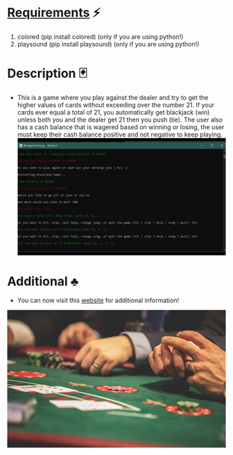 # [Requirements](https://github.com/JordanLeich/Python-Blackjack-21-Game/blob/master/requirements.txt) :zap:
1. colored (pip install colored) (only if you are using python!)
1. playsound (pip install playsound) (only if you are using python!)

# Description :black_joker:
- This is a game where you play against the dealer and try to get the higher values of cards without exceeding over the number 21. If your cards ever equal a total of 21, you automatically get blackjack (win) unless both you and the dealer get 21 then you push (tie). The user also has a cash balance that is wagered based on winning or losing, the user must keep their cash balance positive and not negative to keep playing.
![BlackJack](demos/demo.gif "BlackJack 21")

# Additional :clubs:
- You can now visit this [website](http://jordanleich.github.io/Python-Blackjack-21-Game/) for additional information!

![BlackJack](images/blackjack.jpg "BlackJack 21")
